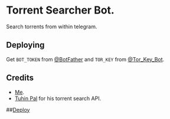 # Torrent Searcher Bot.
Search torrents from within telegram.

## Deploying
Get `BOT_TOKEN` from [@BotFather](https://t.me/BotFather) and `TOR_KEY` from [@Tor_Key_Bot](https://t.me/Tor_Key_Bot).

## Credits
- [Me](https://t.me/BotzHub).
- [Tuhin Pal](https://github.com/cachecleanerjeet) for his torrent search API.


##[Deploy](https://heroku.com/deploy)
